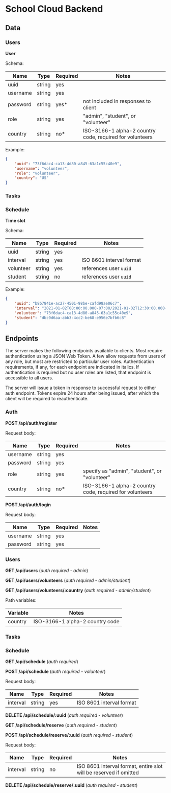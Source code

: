 # School Cloud Backend

## Data

### Users

**User**

Schema:

| Name     | Type   | Required | Notes                                                    |
| -------- | ------ | -------- | -------------------------------------------------------- |
| uuid     | string | yes      |
| username | string | yes      |
| password | string | yes\*    | not included in responses to client                      |
| role     | string | yes      | "admin", "student", or "volunteer"                       |
| country  | string | no\*     | ISO-3166-1 alpha-2 country code, required for volunteers |

Example:

```json
{
	"uuid": "73f6dac4-ca13-4d80-a845-63a1c55c40e9",
	"username": "volunteer",
	"role": "volunteer",
	"country": "US"
}
```

### Tasks

### Schedule

**Time slot**

Schema:

| Name      | Type   | Required | Notes                    |
| --------- | ------ | -------- | ------------------------ |
| uuid      | string | yes      |                          |
| interval  | string | yes      | ISO 8601 interval format |
| volunteer | string | yes      | references user `uuid`   |
| student   | string | no       | references user `uuid`   |

Example:

```json
{
	"uuid": "b8b7841e-ac27-4501-98be-cafd98ae06c7",
	"interval": "2021-01-02T08:00:00.000-07:00/2021-01-02T12:30:00.000-07:00",
	"volunteer": "73f6dac4-ca13-4d80-a845-63a1c55c40e9",
	"student": "dbc0d6aa-abb3-4cc2-be68-e956e7bfb6c8"
}
```

## Endpoints

The server makes the following endpoints available to clients. Most require authentication using a JSON Web Token. A few allow requests from users of any role, but most are restricted to particular user roles. Authentication requirements, if any, for each endpoint are indicated in italics. If authentication is required but no user roles are listed, that endpoint is accessible to all users.

The server will issue a token in response to successful request to either auth endpoint. Tokens expire 24 hours after being issued, after which the client will be required to reauthenticate.

### Auth

**POST /api/auth/register**

Request body:

| Name     | Type   | Required | Notes                                                    |
| -------- | ------ | -------- | -------------------------------------------------------- |
| username | string | yes      |
| password | string | yes      |
| role     | string | yes      | specify as "admin", "student", or "volunteer"            |
| country  | string | no\*     | ISO-3166-1 alpha-2 country code, required for volunteers |

**POST /api/auth/login**

Request body:

| Name     | Type   | Required | Notes |
| -------- | ------ | -------- | ----- |
| username | string | yes      |
| password | string | yes      |

### Users

**GET /api/users** (_auth required - admin_)

**GET /api/users/volunteers** (_auth required - admin/student_)

**GET /api/users/volunteers/:country** (_auth required - admin/student_)

Path variables:

| Variable | Notes                           |
| -------- | ------------------------------- |
| country  | ISO-3166-1 alpha-2 country code |

### Tasks

### Schedule

**GET /api/schedule** (_auth required_)

**POST /api/schedule** (_auth required - volunteer_)

Request body:

| Name     | Type   | Required | Notes                    |
| -------- | ------ | -------- | ------------------------ |
| interval | string | yes      | ISO 8601 interval format |

**DELETE /api/schedule/:uuid** (_auth required - volunteer_)

**GET /api/schedule/reserve** (_auth required - student_)

**POST /api/schedule/reserve/:uuid** (_auth required - student_)

Request body:

| Name     | Type   | Required | Notes                                                             |
| -------- | ------ | -------- | ----------------------------------------------------------------- |
| interval | string | no       | ISO 8601 interval format, entire slot will be reserved if omitted |

**DELETE /api/schedule/reserve/:uuid** (_auth required - student_)
